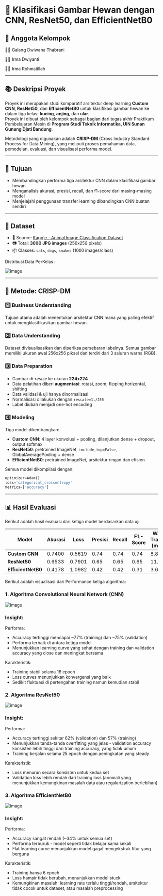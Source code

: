 # 🐾 Klasifikasi Gambar Hewan dengan CNN, ResNet50, dan EfficientNetB0

## 👥 Anggota Kelompok

👨‍💻 Galang Dwiwana Thabrani 

👩‍💻 Irma Dwiyanti 

👩‍💻 Irma Rohmatillah 

---

## 📚 Deskripsi Proyek

Proyek ini merupakan studi komparatif arsitektur deep learning **Custom CNN**, **ResNet50**, dan **EfficientNetB0** untuk klasifikasi gambar hewan ke dalam tiga kelas: **kucing**, **anjing**, dan **ular**.  
Proyek ini dibuat oleh kelompok sebagai bagian dari tugas akhir Praktikum Pembelajaran Mesin di **Program Studi Teknik Informatika, UIN Sunan Gunung Djati Bandung**.

Metodologi yang digunakan adalah **CRISP-DM** (Cross Industry Standard Process for Data Mining), yang meliputi proses pemahaman data, pemodelan, evaluasi, dan visualisasi performa model.

---

## 🎯 Tujuan

- Membandingkan performa tiga arsitektur CNN dalam klasifikasi gambar hewan
- Menganalisis akurasi, presisi, recall, dan f1-score dari masing-masing model
- Menjelajahi penggunaan transfer learning dibandingkan CNN buatan sendiri

---


## 📁 Dataset

- 📌 Source: [Kaggle - Animal Image Classification Dataset](https://www.kaggle.com/datasets/borhanitrash/animal-image-classification-dataset)
- 📷 Total: **3000 JPG images** (256x256 pixels)
- 📦 Classes: `cats`, `dogs`, `snakes` (1000 images/class)

Distribusi Data PerKelas :

![image](https://github.com/user-attachments/assets/abbf708e-ea47-41fd-a473-f63c693536e6)

---

## 🧪 Metode: CRISP-DM

### 1️⃣ Business Understanding  
Tujuan utama adalah menentukan arsitektur CNN mana yang paling efektif untuk mengklasifikasikan gambar hewan.

### 2️⃣ Data Understanding  
Dataset divisualisasikan dan diperiksa persebaran labelnya. Semua gambar memiliki ukuran awal 256x256 piksel dan terdiri dari 3 saluran warna (RGB).

### 3️⃣ Data Preparation  
- Gambar di-*resize* ke ukuran **224x224**
- Data pelatihan diberi **augmentasi**: rotasi, zoom, flipping horizontal, shifting
- Data validasi & uji hanya dinormalisasi
- Normalisasi dilakukan dengan `rescale=1./255`
- Label diubah menjadi one-hot encoding

### 4️⃣ Modeling  
Tiga model dikembangkan:

- **Custom CNN**: 4 layer konvolusi + pooling, dilanjutkan dense + dropout, output softmax
- **ResNet50**: pretrained ImageNet, `include_top=False`, GlobalAveragePooling + dense
- **EfficientNetB0**: pretrained ImageNet, arsitektur ringan dan efisien

Semua model dikompilasi dengan:

```python
optimizer=Adam()
loss='categorical_crossentropy'
metrics=['accuracy']
```

---

## 📊 Hasil Evaluasi

Berikut adalah hasil evaluasi dari ketiga model berdasarkan data uji:

| Model           | Akurasi | Loss   | Presisi | Recall | F1-Score | Waktu Training (menit) | Jumlah Epoch |
|-----------------|---------|--------|---------|--------|----------|------------------------|---------------|
| **Custom CNN**      | 0.7400  | 0.5619 | 0.74    | 0.74   | 0.74     | 8.88                   | 19            |
| **ResNet50**        | 0.6533  | 0.7901 | 0.65    | 0.65   | 0.65     | 11.78                  | 25            |
| **EfficientNetB0**  | 0.4178  | 1.0982 | 0.42    | 0.42   | 0.31     | 3.60                   | 7             |


Berikut adalah visualisasi dari Performance ketiga algoritma:

### 1. Algoritma Convolutional Neural Network (CNN)
   
![image](https://github.com/user-attachments/assets/415cf291-3363-43bd-b31f-3a3865112ad6)

### Insight:

Performa:

- Accuracy tertinggi mencapai ~77% (training) dan ~75% (validation)
- Performa terbaik di antara ketiga model
- Menunjukkan learning curve yang sehat dengan training dan validation accuracy yang close dan meningkat bersama

Karakteristik:

- Training stabil selama 18 epoch
- Loss curves menunjukkan konvergensi yang baik
- Sedikit fluktuasi di pertengahan training namun kemudian stabil

### 2. Algoritma ResNet50

![image](https://github.com/user-attachments/assets/0819ed4c-aa42-4dd9-8510-ec333c8701e8)

### Insight:

Performa:

- Accuracy tertinggi sekitar 62% (validation) dan 57% (training)
- Menunjukkan tanda-tanda overfitting yang jelas - validation accuracy konsisten lebih tinggi dari training accuracy, yang tidak umum
- Training berjalan selama 25 epoch dengan peningkatan yang steady

Karakteristik:

- Loss menurun secara konsisten untuk kedua set
- Validation loss lebih rendah dari training loss (anomali yang menunjukkan kemungkinan masalah data atau regularization berlebihan)

### 3. Algoritma EfficientNetB0
   
![image](https://github.com/user-attachments/assets/c82df633-0ab6-44a7-a126-3b8aa1c3822d)

### Insight:

Performa:

- Accuracy sangat rendah (~34% untuk semua set)
- Performa terburuk - model seperti tidak belajar sama sekali
- Flat learning curve menunjukkan model gagal mengekstrak fitur yang berguna

Karakteristik:

- Training hanya 6 epoch
- Loss hampir tidak berubah, menunjukkan model stuck
- Kemungkinan masalah: learning rate terlalu tinggi/rendah, arsitektur tidak cocok untuk dataset, atau masalah preprocessing
